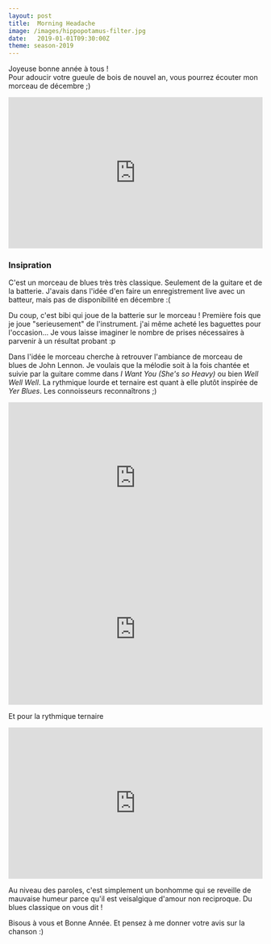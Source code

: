 ```yaml
---
layout: post
title:  Morning Headache
image: /images/hippopotamus-filter.jpg
date:   2019-01-01T09:30:00Z
theme: season-2019
---
```


Joyeuse bonne année à tous !<br>
Pour adoucir votre gueule de bois de nouvel an, vous pourrez écouter mon morceau de décembre ;)

<iframe width="100%" height="300" scrolling="no" frameborder="no" src="https://w.soundcloud.com/player/?url=https%3A//api.soundcloud.com/tracks/551778603%3Fsecret_token%3Ds-guLv6&color=%232f2349&auto_play=false&hide_related=false&show_comments=true&show_user=true&show_reposts=false&show_teaser=true&visual=true"></iframe>

<br>

### Insipration

C'est un morceau de blues très très classique. Seulement de la guitare et de la batterie. J'avais dans l'idée
d'en faire un enregistrement live avec un batteur, mais pas de disponibilité en décembre :(

Du coup, c'est bibi qui joue de la batterie sur le morceau ! Première fois que je joue "serieusement" de l'instrument.
j'ai même acheté les baguettes pour l'occasion… Je vous laisse imaginer le nombre de prises nécessaires à parvenir
à un résultat probant :p

Dans l'idée le morceau cherche à retrouver l'ambiance de morceau de blues de John Lennon. Je voulais que la mélodie
soit à la fois chantée et suivie par la guitare comme dans _I Want You (She's so Heavy)_ ou bien _Well Well Well_. La
rythmique lourde et ternaire est quant à elle plutôt inspirée de _Yer Blues_. Les connoisseurs reconnaîtrons ;)

<iframe width="100%" height="300" src="https://www.youtube.com/embed/qvypQtn4bVc" frameborder="0" allow="accelerometer; autoplay; encrypted-media; gyroscope; picture-in-picture" allowfullscreen></iframe>

<iframe width="100%" height="300" src="https://www.youtube.com/embed/zV3GJK8j32Q" frameborder="0" allow="accelerometer; autoplay; encrypted-media; gyroscope; picture-in-picture" allowfullscreen></iframe>

Et pour la rythmique ternaire

<iframe width="100%" height="300" src="https://www.youtube.com/embed/fj4aJ8R0k2Y?start=65" frameborder="0" allow="accelerometer; autoplay; encrypted-media; gyroscope; picture-in-picture" allowfullscreen></iframe>

Au niveau des paroles, c'est simplement un bonhomme qui se reveille de mauvaise humeur parce qu'il est veisalgique d'amour
non reciproque. Du blues classique on vous dit !

Bisous à vous et Bonne Année. Et pensez à me donner votre avis sur la chanson :)
